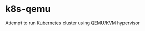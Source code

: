 # k8s-qemu

Attempt to run [Kubernetes](https://kubernetes.io/) cluster using [QEMU](https://www.qemu.org/)/[KVM](https://www.linux-kvm.org/page/Main_Page) hypervisor
